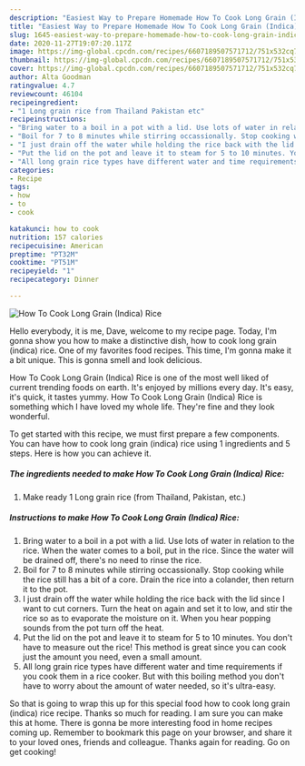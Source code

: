 ```yaml
---
description: "Easiest Way to Prepare Homemade How To Cook Long Grain (Indica) Rice"
title: "Easiest Way to Prepare Homemade How To Cook Long Grain (Indica) Rice"
slug: 1645-easiest-way-to-prepare-homemade-how-to-cook-long-grain-indica-rice
date: 2020-11-27T19:07:20.117Z
image: https://img-global.cpcdn.com/recipes/6607189507571712/751x532cq70/how-to-cook-long-grain-indica-rice-recipe-main-photo.jpg
thumbnail: https://img-global.cpcdn.com/recipes/6607189507571712/751x532cq70/how-to-cook-long-grain-indica-rice-recipe-main-photo.jpg
cover: https://img-global.cpcdn.com/recipes/6607189507571712/751x532cq70/how-to-cook-long-grain-indica-rice-recipe-main-photo.jpg
author: Alta Goodman
ratingvalue: 4.7
reviewcount: 46104
recipeingredient:
- "1 Long grain rice from Thailand Pakistan etc"
recipeinstructions:
- "Bring water to a boil in a pot with a lid. Use lots of water in relation to the rice. When the water comes to a boil, put in the rice. Since the water will be drained off, there&#39;s no need to rinse the rice."
- "Boil for 7 to 8 minutes while stirring occassionally. Stop cooking while the rice still has a bit of a core. Drain the rice into a colander, then return it to the pot."
- "I just drain off the water while holding the rice back with the lid since I want to cut corners. Turn the heat on again and set it to low, and stir the rice so as to evaporate the moisture on it. When you hear popping sounds from the pot turn off the heat."
- "Put the lid on the pot and leave it to steam for 5 to 10 minutes. You don&#39;t have to measure out the rice! This method is great since you can cook just the amount you need, even a small amount."
- "All long grain rice types have different water and time requirements if you cook them in a rice cooker. But with this boiling method you don&#39;t have to worry about the amount of water needed, so it&#39;s ultra-easy."
categories:
- Recipe
tags:
- how
- to
- cook

katakunci: how to cook 
nutrition: 157 calories
recipecuisine: American
preptime: "PT32M"
cooktime: "PT51M"
recipeyield: "1"
recipecategory: Dinner

---
```



![How To Cook Long Grain (Indica) Rice](https://img-global.cpcdn.com/recipes/6607189507571712/751x532cq70/how-to-cook-long-grain-indica-rice-recipe-main-photo.jpg)

Hello everybody, it is me, Dave, welcome to my recipe page. Today, I'm gonna show you how to make a distinctive dish, how to cook long grain (indica) rice. One of my favorites food recipes. This time, I'm gonna make it a bit unique. This is gonna smell and look delicious.

How To Cook Long Grain (Indica) Rice is one of the most well liked of current trending foods on earth. It's enjoyed by millions every day. It's easy, it's quick, it tastes yummy. How To Cook Long Grain (Indica) Rice is something which I have loved my whole life. They're fine and they look wonderful.




To get started with this recipe, we must first prepare a few components. You can have how to cook long grain (indica) rice using 1 ingredients and 5 steps. Here is how you can achieve it.

<!--inarticleads1-->

##### The ingredients needed to make How To Cook Long Grain (Indica) Rice:

1. Make ready 1 Long grain rice (from Thailand, Pakistan, etc.)




<!--inarticleads2-->

##### Instructions to make How To Cook Long Grain (Indica) Rice:

1. Bring water to a boil in a pot with a lid. Use lots of water in relation to the rice. When the water comes to a boil, put in the rice. Since the water will be drained off, there&#39;s no need to rinse the rice.
1. Boil for 7 to 8 minutes while stirring occassionally. Stop cooking while the rice still has a bit of a core. Drain the rice into a colander, then return it to the pot.
1. I just drain off the water while holding the rice back with the lid since I want to cut corners. Turn the heat on again and set it to low, and stir the rice so as to evaporate the moisture on it. When you hear popping sounds from the pot turn off the heat.
1. Put the lid on the pot and leave it to steam for 5 to 10 minutes. You don&#39;t have to measure out the rice! This method is great since you can cook just the amount you need, even a small amount.
1. All long grain rice types have different water and time requirements if you cook them in a rice cooker. But with this boiling method you don&#39;t have to worry about the amount of water needed, so it&#39;s ultra-easy.




So that is going to wrap this up for this special food how to cook long grain (indica) rice recipe. Thanks so much for reading. I am sure you can make this at home. There is gonna be more interesting food in home recipes coming up. Remember to bookmark this page on your browser, and share it to your loved ones, friends and colleague. Thanks again for reading. Go on get cooking!
